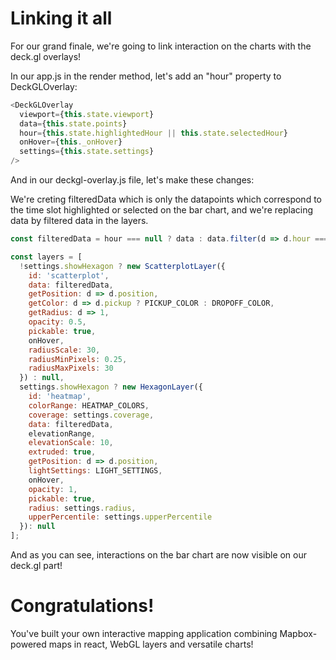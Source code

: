 <!-- INJECT:"LinkingItAll" heading -->

# Linking it all

For our grand finale, we're going to link interaction on the charts with the deck.gl overlays!

In our app.js in the render method, let's add an "hour" property to DeckGLOverlay:

```js
<DeckGLOverlay
  viewport={this.state.viewport}
  data={this.state.points}
  hour={this.state.highlightedHour || this.state.selectedHour}
  onHover={this._onHover}
  settings={this.state.settings}
/>
```

And in our deckgl-overlay.js file, let's make these changes:

We're creting filteredData which is only the datapoints which correspond to the time slot highlighted or selected on the bar chart, and we're replacing data by filtered data in the layers. 

```js
const filteredData = hour === null ? data : data.filter(d => d.hour === hour);

const layers = [
  !settings.showHexagon ? new ScatterplotLayer({
    id: 'scatterplot',
    data: filteredData,
    getPosition: d => d.position,
    getColor: d => d.pickup ? PICKUP_COLOR : DROPOFF_COLOR,
    getRadius: d => 1,
    opacity: 0.5,
    pickable: true,
    onHover,
    radiusScale: 30,
    radiusMinPixels: 0.25,
    radiusMaxPixels: 30
  }) : null,
  settings.showHexagon ? new HexagonLayer({
    id: 'heatmap',
    colorRange: HEATMAP_COLORS,
    coverage: settings.coverage,
    data: filteredData,
    elevationRange,
    elevationScale: 10,
    extruded: true,
    getPosition: d => d.position,
    lightSettings: LIGHT_SETTINGS,
    onHover,
    opacity: 1,
    pickable: true,
    radius: settings.radius,
    upperPercentile: settings.upperPercentile
  }): null
];
```

And as you can see, interactions on the bar chart are now visible on our deck.gl part!

# Congratulations!

You've built your own interactive mapping application combining Mapbox-powered maps in react, WebGL layers and versatile charts!
